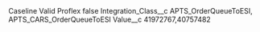 <?xml version="1.0" encoding="UTF-8"?>
<CustomMetadata xmlns="http://soap.sforce.com/2006/04/metadata" xmlns:xsi="http://www.w3.org/2001/XMLSchema-instance" xmlns:xsd="http://www.w3.org/2001/XMLSchema">
    <label>Caseline Valid Proflex</label>
    <protected>false</protected>
    <values>
        <field>Integration_Class__c</field>
        <value xsi:type="xsd:string">APTS_OrderQueueToESI, APTS_CARS_OrderQueueToESI</value>
    </values>
    <values>
        <field>Value__c</field>
        <value xsi:type="xsd:string">41972767,40757482</value>
    </values>
</CustomMetadata>
